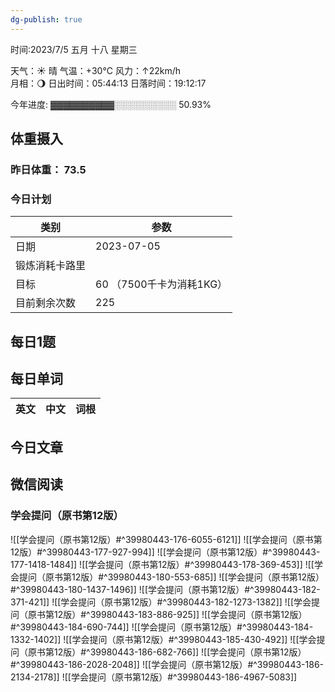 ```yaml
---
dg-publish: true
---
```


时间:2023/7/5 五月 十八 星期三

天气：☀️   晴 气温：+30°C 风力：↑22km/h  
月相：🌖 日出时间：05:44:13 日落时间：19:12:17

今年进度: ▓▓▓▓▓▓▓▓▓▓░░░░░░░░░░ 50.93%

## 体重摄入

### 昨日体重： 73.5
### 今日计划

| 类别           | 参数                    |
| -------------- | ----------------------- |
| 日期           | 2023-07-05               |
| 锻炼消耗卡路里 | |
| 目标           | 60      （7500千卡为消耗1KG）                |
| 目前剩余次数               |        225                  |



## 每日1题


## 每日单词

| 英文       | 中文       |词根|
| ---------- | ---------- | ---|


## 今日文章



## 微信阅读

<!-- start of weread -->

### 学会提问（原书第12版）
![[学会提问（原书第12版）#^39980443-176-6055-6121]]
![[学会提问（原书第12版）#^39980443-177-927-994]]
![[学会提问（原书第12版）#^39980443-177-1418-1484]]
![[学会提问（原书第12版）#^39980443-178-369-453]]
![[学会提问（原书第12版）#^39980443-180-553-685]]
![[学会提问（原书第12版）#^39980443-180-1437-1496]]
![[学会提问（原书第12版）#^39980443-182-371-421]]
![[学会提问（原书第12版）#^39980443-182-1273-1382]]
![[学会提问（原书第12版）#^39980443-183-886-925]]
![[学会提问（原书第12版）#^39980443-184-690-744]]
![[学会提问（原书第12版）#^39980443-184-1332-1402]]
![[学会提问（原书第12版）#^39980443-185-430-492]]
![[学会提问（原书第12版）#^39980443-186-682-766]]
![[学会提问（原书第12版）#^39980443-186-2028-2048]]
![[学会提问（原书第12版）#^39980443-186-2134-2178]]
![[学会提问（原书第12版）#^39980443-186-4967-5083]]

<!-- end of weread -->
